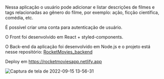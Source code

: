 Nessa aplicação o usuário pode adicionar e listar descrições de filmes e tags relacionadas ao gênero do filme, por exemplo: ação, ficção científica, comédia, etc.

É possível criar uma conta para autenticação de usuário.

O Front foi desenvolvido em React + styled-components.

O Back-end da aplicação foi desenvolvido em Node.js e o projeto está nesse repositório: [RocketMovies_backend](https://github.com/Tiago-92/RocketMovies_backend)

Deploy em https://rocketmoviesapp.netlify.app

![Captura de tela de 2022-09-15 13-56-31](https://user-images.githubusercontent.com/99975837/190466156-c416cf2b-aadf-44b6-bf72-08c9f38970cf.png)
